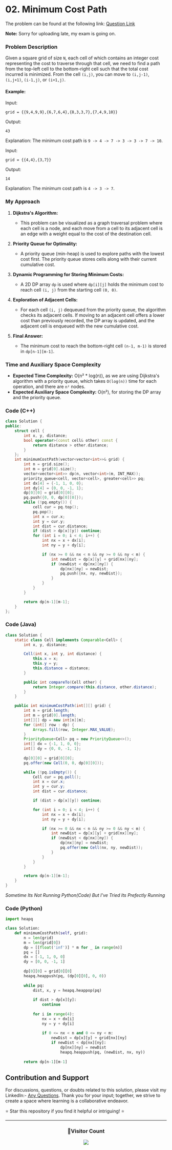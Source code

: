 # **02. Minimum Cost Path**

The problem can be found at the following link: [Question Link](https://www.geeksforgeeks.org/problems/minimum-cost-path3833/1)

**Note:** Sorry for uploading late, my exam is going on.

### Problem Description

Given a square grid of size `N`, each cell of which contains an integer cost representing the cost to traverse through that cell, we need to find a path from the top-left cell to the bottom-right cell such that the total cost incurred is minimized. From the cell `(i,j)`, you can move to `(i,j-1)`, `(i,j+1)`, `(i-1,j)`, or `(i+1,j)`.

#### Example:

Input:
```
grid = {{9,4,9,9},{6,7,6,4},{8,3,3,7},{7,4,9,10}}
```
Output:
```
43
```
Explanation: The minimum cost path is `9 -> 4 -> 7 -> 3 -> 3 -> 7 -> 10`.

Input:
```
grid = {{4,4},{3,7}}
```
Output:
```
14
```
Explanation: The minimum cost path is `4 -> 3 -> 7`.

### My Approach

1. **Dijkstra's Algorithm:**
   - This problem can be visualized as a graph traversal problem where each cell is a node, and each move from a cell to its adjacent cell is an edge with a weight equal to the cost of the destination cell.

2. **Priority Queue for Optimality:**
   - A priority queue (min-heap) is used to explore paths with the lowest cost first. The priority queue stores cells along with their current cumulative cost.

3. **Dynamic Programming for Storing Minimum Costs:**
   - A 2D DP array `dp` is used where `dp[i][j]` holds the minimum cost to reach cell `(i, j)` from the starting cell `(0, 0)`.

4. **Exploration of Adjacent Cells:**
   - For each cell `(i, j)` dequeued from the priority queue, the algorithm checks its adjacent cells. If moving to an adjacent cell offers a lower cost than previously recorded, the DP array is updated, and the adjacent cell is enqueued with the new cumulative cost.

5. **Final Answer:**
   - The minimum cost to reach the bottom-right cell `(n-1, m-1)` is stored in `dp[n-1][m-1]`.

### Time and Auxiliary Space Complexity

- **Expected Time Complexity:** O(n² * log(n)), as we are using Dijkstra's algorithm with a priority queue, which takes `O(log(n))` time for each operation, and there are `n²` nodes.
- **Expected Auxiliary Space Complexity:** O(n²), for storing the DP array and the priority queue.

### Code (C++)

```cpp
class Solution {
public:
    struct cell {
        int x, y, distance;
        bool operator>(const cell& other) const {
            return distance > other.distance;
        }
    };
    int minimumCostPath(vector<vector<int>>& grid) {
        int n = grid.size();
        int m = grid[0].size();
        vector<vector<int>> dp(n, vector<int>(m, INT_MAX));
        priority_queue<cell, vector<cell>, greater<cell>> pq;
        int dx[4] = {-1, 1, 0, 0};
        int dy[4] = {0, 0, -1, 1};
        dp[0][0] = grid[0][0];
        pq.push({0, 0, dp[0][0]});
        while (!pq.empty()) {
            cell cur = pq.top();
            pq.pop();
            int x = cur.x;
            int y = cur.y;
            int dist = cur.distance;
            if (dist > dp[x][y]) continue;
            for (int i = 0; i < 4; i++) {
                int nx = x + dx[i];
                int ny = y + dy[i];

                if (nx >= 0 && nx < n && ny >= 0 && ny < m) {
                    int newDist = dp[x][y] + grid[nx][ny];
                    if (newDist < dp[nx][ny]) {
                        dp[nx][ny] = newDist;
                        pq.push({nx, ny, newDist});
                    }
                }
            }
        }

        return dp[n-1][m-1];
    }
};
```

### Code (Java)

```java
class Solution {
    static class Cell implements Comparable<Cell> {
        int x, y, distance;

        Cell(int x, int y, int distance) {
            this.x = x;
            this.y = y;
            this.distance = distance;
        }

        public int compareTo(Cell other) {
            return Integer.compare(this.distance, other.distance);
        }
    }

    public int minimumCostPath(int[][] grid) {
        int n = grid.length;
        int m = grid[0].length;
        int[][] dp = new int[n][m];
        for (int[] row : dp) {
            Arrays.fill(row, Integer.MAX_VALUE);
        }
        PriorityQueue<Cell> pq = new PriorityQueue<>();
        int[] dx = {-1, 1, 0, 0};
        int[] dy = {0, 0, -1, 1};
        
        dp[0][0] = grid[0][0];
        pq.offer(new Cell(0, 0, dp[0][0]));

        while (!pq.isEmpty()) {
            Cell cur = pq.poll();
            int x = cur.x;
            int y = cur.y;
            int dist = cur.distance;

            if (dist > dp[x][y]) continue;

            for (int i = 0; i < 4; i++) {
                int nx = x + dx[i];
                int ny = y + dy[i];

                if (nx >= 0 && nx < n && ny >= 0 && ny < m) {
                    int newDist = dp[x][y] + grid[nx][ny];
                    if (newDist < dp[nx][ny]) {
                        dp[nx][ny] = newDist;
                        pq.offer(new Cell(nx, ny, newDist));
                    }
                }
            }
        }

        return dp[n-1][m-1];
    }
}
```

_Sometime Its Not Running Python(Code)  But I've Tried Its Prefectly Running_
### Code (Python) 

```python
import heapq

class Solution:
    def minimumCostPath(self, grid):
        n = len(grid)
        m = len(grid[0])
        dp = [[float('inf')] * m for _ in range(n)]
        pq = []
        dx = [-1, 1, 0, 0]
        dy = [0, 0, -1, 1]
        
        dp[0][0] = grid[0][0]
        heapq.heappush(pq, (dp[0][0], 0, 0))
        
        while pq:
            dist, x, y = heapq.heappop(pq)
            
            if dist > dp[x][y]:
                continue
                
            for i in range(4):
                nx = x + dx[i]
                ny = y + dy[i]
                
                if 0 <= nx < n and 0 <= ny < m:
                    newDist = dp[x][y] + grid[nx][ny]
                    if newDist < dp[nx][ny]:
                        dp[nx][ny] = newDist
                        heapq.heappush(pq, (newDist, nx, ny))
        
        return dp[n-1][m-1]
```

## Contribution and Support

For discussions, questions, or doubts related to this solution, please visit my LinkedIn:- [Any Questions](https://www.linkedin.com/in/het-patel-8b110525a/). Thank you for your input; together, we strive to create a space where learning is a collaborative endeavor.

⭐ Star this repository if you find it helpful or intriguing! ⭐

---
<div align=center>
  <h3><b>📍Visitor Count</b></h3>
</div>

<p align="center" >   
  <img src="https://profile-counter.glitch.me/Hunterdii/count.svg" />  
</p>
